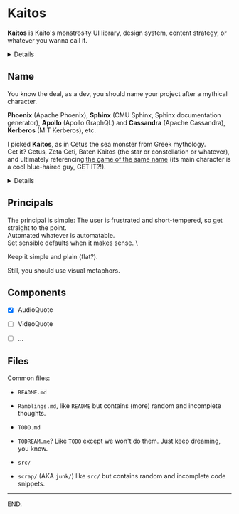 # Kaitos

**Kaitos** is Kaito's ~~monstrosity~~ UI library, design system, content strategy, or whatever you wanna call it.

<details>

- Note to self: #blunderland and #wonderland both refer to this thing.

- "The cat was nothing if not abrupt"

</details>


## Name

You know the deal, as a dev, you should name your project after a mythical character.

**Phoenix** (Apache Phoenix),
**Sphinx** (CMU Sphinx, Sphinx documentation generator),
**Apollo** (Apollo GraphQL) and **Cassandra** (Apache Cassandra),
**Kerberos** (MIT Kerberos),
etc.

I picked **Kaitos**, as in Cetus the sea monster from Greek mythology. \
Get it? Cetus, Zeta Ceti, Baten Kaitos (the star or constellation or whatever), and ultimately referencing [the game of the same name][baten-kaitos-imdb] (its main character is a cool blue-haired guy, GET IT?!).

<details>

### Names considered

Blunderland and Kaitos were the main candidates.

#### npm scope

npm namespaces (users or orgs):

- ~~simplex~~

- ~~wonderland~~
- [ ] blunderland, but GitHub user exists.
- [ ] ineptitude, but it's long, kinda negative, and doesn't describe the project.
- ~~glacier~~ as in "Might as well try to hustle a glacier".

- ~~kaito~~
- [ ] kaitos, but GitHub user exists.
- ~~kaizen~~ https://github.com/cultureamp/kaizen-design-system

- ~~trainwreck~~ as in "trainwreck of thought".

</details>

[baten-kaitos-wikipedia]: https://en.wikipedia.org/wiki/Baten_Kaitos:_Eternal_Wings_and_the_Lost_Ocean "Baten Kaitos: Eternal Wings and the Lost Ocean - Wikipedia"
[baten-kaitos-imdb]: https://www.imdb.com/title/tt0426408/ "Baten kaitos: Eternal Wings and the Lost Ocean - IMDb"


## Principals

The principal is simple: The user is frustrated and short-tempered, so get straight to the point. \
Automated whatever is automatable. \
Set sensible defaults when it makes sense. \

Keep it simple and plain (flat?).

Still, you should use visual metaphors.


## Components

- [x] AudioQuote

- [ ] VideoQuote

- [ ] ...


## Files

Common files:
* `README.md`
* `Ramblings.md`, like `README` but contains (more) random and incomplete thoughts.

* `TODO.md`
* `TODREAM.me`? Like `TODO` except we won't do them. Just keep dreaming, you know.

* `src/`
* `scrap/` (AKA `junk/`) like `src/` but contains random and incomplete code snippets.

---

END.
